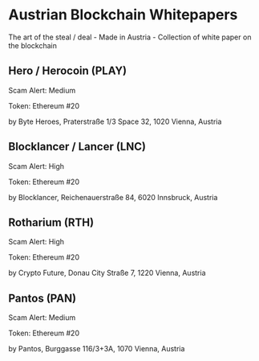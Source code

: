 # Austrian Blockchain Whitepapers

The art of the steal / deal - Made in Austria - Collection of white paper on the blockchain



## Hero / Herocoin (PLAY)

Scam Alert: Medium

Token: Ethereum #20

by Byte Heroes, Praterstraße 1/3 Space 32, 1020 Vienna, Austria


## Blocklancer / Lancer (LNC)

Scam Alert: High

Token: Ethereum #20

by Blocklancer, Reichenauerstraße 84, 6020 Innsbruck, Austria



## Rotharium (RTH)

Scam Alert: High

Token: Ethereum #20

by Crypto Future, Donau City Straße 7, 1220 Vienna, Austria




## Pantos (PAN)

Scam Alert: Medium

Token: Ethereum #20

by Pantos, Burggasse 116/3+3A, 1070 Vienna, Austria
